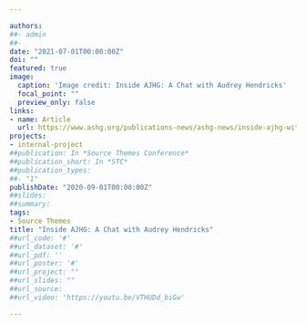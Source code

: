 ```yaml
---

authors:
##- admin
##- 
date: "2021-07-01T00:00:00Z"
doi: ""
featured: true
image:
  caption: 'Image credit: Inside AJHG: A Chat with Audrey Hendricks'
  focal_point: ""
  preview_only: false
links:
- name: Article
  url: https://www.ashg.org/publications-news/ashg-news/inside-ajhg-with-audrey-hendricks/
projects:
- internal-project
##publication: In *Source Themes Conference*
##publication_short: In *STC*
##publication_types:
##- "1"
publishDate: "2020-09-01T00:00:00Z"
##slides: 
##summary:  
tags:
- Source Themes
title: "Inside AJHG: A Chat with Audrey Hendricks"
##url_code: '#'
##url_dataset: '#'
##url_pdf: ''
##url_poster: '#'
##url_project: ""
##url_slides: ""
##url_source: 
##url_video: 'https://youtu.be/VTHUDd_biGw'

---
```



